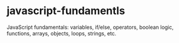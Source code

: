 # javascript-fundamentls

JavaScript fundamentals: variables, if/else, operators, boolean logic, functions, arrays, objects, loops, strings, etc.
